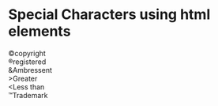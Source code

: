 <!DOCTYPE html>
<html lang="en">
     <!-- html tag>>>>The <html> HTML element represents the root (top-level element) of an HTML document, so it is also referred to as the root element.
         All other elements must be descendants of this element. 
        There can be only one <html> element in a document.-->
<head>
    <!--The <head> HTML element contains machine-readable information (metadata) about the document, like its title, scripts, and style sheets. 
    There can be only one <head> element in an HTML document.-->
    <title>Assignment 10</title>
<!--The <title> element represents the document's title or name.
     Authors should use titles that identify their documents even when they are used out of context, for example in a user's history or bookmarks, 
     or in search results. 
  The document's title is often different from its first heading, since the first heading does not have to stand alone when taken out of context.
-->  
</head>
<body>
   <!--The <body> HTML element represents the content of an HTML document. 
    There can be only one <body> element in a document.-->
<h1>Special Characters using html elements</h1>
&copy;copyright
</br>
&reg;registered
</br>
&amp;Ambressent
</br>
&gt;Greater
</br>
&lt;Less than
</br>
&trade;Trademark

</body>
</html>
